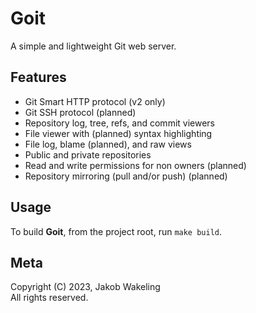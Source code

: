 # Goit

A simple and lightweight Git web server.

## Features

- Git Smart HTTP protocol (v2 only)
- Git SSH protocol (planned)
- Repository log, tree, refs, and commit viewers
- File viewer with (planned) syntax highlighting
- File log, blame (planned), and raw views
- Public and private repositories
- Read and write permissions for non owners (planned)
- Repository mirroring (pull and/or push) (planned)

## Usage

To build **Goit**, from the project root, run `make build`.

## Meta

Copyright (C) 2023, Jakob Wakeling  
All rights reserved.
